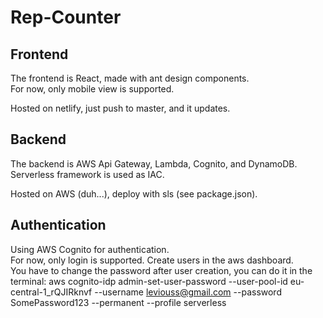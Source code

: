 # Rep-Counter

## Frontend

The frontend is React, made with ant design components.  
For now, only mobile view is supported.  

Hosted on netlify, just push to master, and it updates.  

## Backend

The backend is AWS Api Gateway, Lambda, Cognito, and DynamoDB.  
Serverless framework is used as IAC.  

Hosted on AWS (duh...), deploy with sls (see package.json).  

## Authentication

Using AWS Cognito for authentication.  
For now, only login is supported. Create users in the aws dashboard.  
You have to change the password after user creation, you can do it in the terminal: aws cognito-idp admin-set-user-password --user-pool-id eu-central-1_rQJIRknvf --username leviouss@gmail.com --password SomePassword123 --permanent --profile serverless
